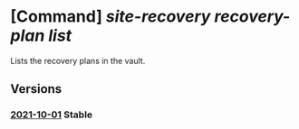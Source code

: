 # [Command] _site-recovery recovery-plan list_

Lists the recovery plans in the vault.

## Versions

### [2021-10-01](/Resources/mgmt-plane/L3N1YnNjcmlwdGlvbnMve30vcmVzb3VyY2Vncm91cHMve30vcHJvdmlkZXJzL21pY3Jvc29mdC5yZWNvdmVyeXNlcnZpY2VzL3ZhdWx0cy97fS9yZXBsaWNhdGlvbnJlY292ZXJ5cGxhbnM=/2021-10-01.xml) **Stable**

<!-- mgmt-plane /subscriptions/{}/resourcegroups/{}/providers/microsoft.recoveryservices/vaults/{}/replicationrecoveryplans 2021-10-01 -->
